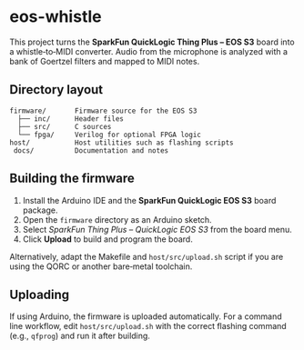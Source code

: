 # eos-whistle

This project turns the **SparkFun QuickLogic Thing Plus – EOS S3** board into a whistle‑to‑MIDI converter. Audio from the microphone is analyzed with a bank of Goertzel filters and mapped to MIDI notes.

## Directory layout

```
firmware/       Firmware source for the EOS S3
  ├── inc/      Header files
  ├── src/      C sources
  └── fpga/     Verilog for optional FPGA logic
host/           Host utilities such as flashing scripts
 docs/          Documentation and notes
```

## Building the firmware

1. Install the Arduino IDE and the **SparkFun QuickLogic EOS S3** board package.
2. Open the `firmware` directory as an Arduino sketch.
3. Select *SparkFun Thing Plus – QuickLogic EOS S3* from the board menu.
4. Click **Upload** to build and program the board.

Alternatively, adapt the Makefile and `host/src/upload.sh` script if you are using the QORC or another bare‑metal toolchain.

## Uploading

If using Arduino, the firmware is uploaded automatically. For a command line workflow, edit `host/src/upload.sh` with the correct flashing command (e.g., `qfprog`) and run it after building.
